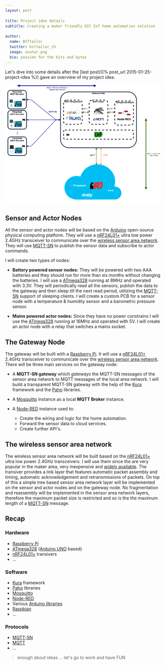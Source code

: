 ```yaml
---
layout: post

title: Project idea details
subtitle: Creating a maker friendly DIY IoT home automation solution

author:
  name: BITtailor
  twitter: bittailor_ch
  image: avatar.png
  bio: passion for the bits and bytes
---
```


[OpenIoT]: http://iot.eclipse.org/open-iot-challenge/
[MQTT]: http://mqtt.org
[MQTT-SN]: http://mqtt.org/new/wp-content/uploads/2009/06/MQTT-SN_spec_v1.2.pdf
[nRF24]: https://www.nordicsemi.com/eng/Products/2.4GHz-RF/nRF24L01P
[Arduino]: http://arduino.cc/
[ArduinoUno]: http://arduino.cc/en/Main/ArduinoBoardUno
[RPi]: http://www.raspberrypi.org/
[Node-RED]: http://nodered.org/
[ThingSpeak]: https://thingspeak.com
[xively]: https://xively.com/
[ATmega328]: http://www.atmel.com/devices/atmega328p.aspx
[Kura]: https://eclipse.org/kura/
[Paho]: https://eclipse.org/paho/
[Mosquitto]: http://mosquitto.org/
[Raspbian]: http://raspbian.org/
[ArduinoLibraries]: http://arduino.cc/en/Reference/Libraries

Let's dive into some details after the [last post]({% post_url 2015-01-25-project-idea %}) gave an overview of my project idea.

<!-- more -->

![Overview](/images/project-overview.png)


## Sensor and Actor Nodes
All the sensor and actor nodes will be based on the [Arduino][Arduino] open-source physical computing platform. They will use a [nRF24L01+][nRF24] ultra low power 2.4GHz transceiver to communicate over the [wireless sensor area network](#SensorAreaNetwork). They will use [MQTT-SN][MQTT-SN] to publish the sensor data and subscribe to actor commands.

I will create two types of nodes:

+ **Battery powered sensor nodes:** They will be powered with two AAA batteries and they should run for more than six months without changing the batteries. I will use a [ATmega328][ATmega328] running at 8MHz and operated with 3.3V. They will periodically read all the sensors, publish the data to the gateway and then sleep till the next read period, utilizing the [MQTT-SN][MQTT-SN] support of sleeping clients. I will create a custom PCB for a sensor node with a temperature & humidity sensor and a barometric pressure sensor.

+ **Mains powered actor nodes:** Since they have no power constrains I will use the [ATmega328][ATmega328] running at 16MHz and operated with 5V. I will create an actor node with a relay that switches a mains socket.


## The Gateway Node
The gateway will be built with a [Raspberry Pi][RPi]. It will use a [nRF24L01+][nRF24] 2.4GHz transceiver to communicate over the [wireless sensor area network](#SensorAreaNetwork). There will be three main services on the gateway node:

+ A **MQTT-SN gateway** which *gateways* the MQTT-SN messages of the sensor area network to MQTT messages of the local area network. I will build a transparent MQTT-SN gateway with the help of the [Kura][Kura] framework and the [Paho][Paho] libraries.

+ A [Mosquitto][Mosquitto] instance as a local **MQTT Broker** instance.

+ A [Node-RED][Node-RED] instance used to:
  + Create the wiring and logic for the home automation.
  + Forward the sensor data to cloud services.
  + Create further API's.

## <a name="SensorAreaNetwork"></a>The wireless sensor area network
The wireless sensor area network will be built based on the [nRF24L01+][nRF24] ultra low power 2.4GHz transceivers. I will use them since the are very popular in the maker area, very inexpensive and [widely available](http://www.ebay.com/sch/i.html?_nkw=NRF24L01%2B). The transiver provides a link layer that features automatic packet assembly and timing, automatic acknowledgement and retransmissions of packets. On top of this a simple tree based sensor area network layer will be implemented on the sensor and actor nodes and on the gateway node. No fragmentation and reassembly will be implemented in the sensor area network layers, therefore the maximum packet size is restricted and so is the the maximum length of a [MQTT-SN][MQTT-SN] message.

## Recap

### Hardware

+ [Raspberry Pi][RPi]
+ [ATmega328][ATmega328] ([Arduino UNO][ArduinoUno] based)
+ [nRF24L01+][nRF24] transivers
+ ...

### Software
+ [Kura][Kura] framework
+ [Paho][Paho] libraries
+ [Mosquitto][Mosquitto]
+ [Node-RED][Node-RED]
+ Various [Arduino libraries][ArduinoLibraries]
+ [Raspbian][Raspbian]
+ ...

### Protocols
+ [MQTT-SN][MQTT-SN]
+ [MQTT][MQTT]
+ ...


> enough about ideas ... let's go to work and have FUN
